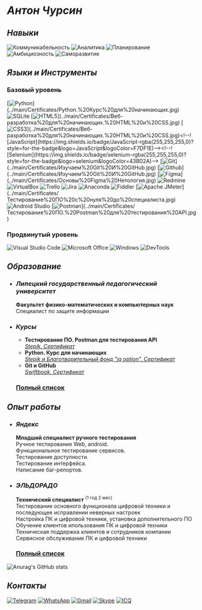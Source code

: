 # ***Антон Чурсин***

## ***Навыки***
![Коммуникабельность](https://img.shields.io/badge/Коммуникабельность-white?style=for-the-badge)
![Аналитика](https://img.shields.io/badge/Аналитика-white?style=for-the-badge)
![Планирование](https://img.shields.io/badge/Планирование-white?style=for-the-badge)
![Амбициозность](https://img.shields.io/badge/Амбициозность-white?style=for-the-badge)
![Саморазвитие](https://img.shields.io/badge/Саморазвитие-white?style=for-the-badge)

## ***Языки и Инструменты***

### **Базовый уровень**

[![Python](https://img.shields.io/badge/python-rgba(255,255,255,0)?style=for-the-badge&logo=python&logoColor=3776AB)](../main/Certificates/Python.%20Курс%20для%20начинающих.jpg)
![SQLite](https://img.shields.io/badge/sqlite-rgba(255,255,255,0)?style=for-the-badge&logo=sqlite&logoColor=003B57)
[![HTML5](https://img.shields.io/badge/HTML5-rgba(255,255,255,0)?style=for-the-badge&logo=HTML5&logoColor=E34F26)](../main/Certificates/Веб-разработка%20для%20начинающих.%20HTML%20и%20CSS.jpg)
[![CSS3](https://img.shields.io/badge/css3-rgba(255,255,255,0)?style=for-the-badge&logo=css3&logoColor=1572B6)](../main/Certificates/Веб-разработка%20для%20начинающих.%20HTML%20и%20CSS.jpg)<!--![JavaScript](https://img.shields.io/badge/JavaScript-rgba(255,255,255,0)?style=for-the-badge&logo=JavaScript&logoColor=F7DF1E)--><!--![Selenium](https://img.shields.io/badge/selenium-rgba(255,255,255,0)?style=for-the-badge&logo=selenium&logoColor=43B02A)-->  
[![Git](https://img.shields.io/badge/Git-rgba(255,255,255,0)?style=for-the-badge&logo=git&logoColor=F05032)](../main/Certificates/Изучаем%20Git%20И%20GitHub.jpg)
[![Github](https://img.shields.io/badge/Github-rgba(255,255,255,0)?style=for-the-badge&logo=github&logoColor=gray)](../main/Certificates/Изучаем%20Git%20И%20GitHub.jpg)
[![Figma](https://img.shields.io/badge/figma-rgba(255,255,255,0)?style=for-the-badge&logo=figma&logoColor=F24E1E)](../main/Certificates/Основы%20Figma%20Нетология.jpg)
![Redmine](https://img.shields.io/badge/redmine-rgba(255,255,255,0)?style=for-the-badge&logo=redmine&logoColor=B32024)
![VirtualBox](https://img.shields.io/badge/virtualbox-rgba(255,255,255,0)?style=for-the-badge&logo=virtualbox&logoColor=183A61)
![Trello](https://img.shields.io/badge/Trello-rgba(255,255,255,0)?style=for-the-badge&logo=Trello&logoColor=0052CC)
![Jira](https://img.shields.io/badge/Jira-rgba(255,255,255,0)?style=for-the-badge&logo=Jira&logoColor=0052CC)  
![Anaconda](https://img.shields.io/badge/anaconda-rgba(255,255,255,0)?style=for-the-badge&logo=anaconda&logoColor=44A833)
![Fiddler](https://img.shields.io/badge/fiddler-rgba(255,255,255,0)?style=for-the-badge&logo=fiddler&logoColor=green)
[![Apache JMeter](https://img.shields.io/badge/apache%20jmeter-rgba(255,255,255,0)?style=for-the-badge&logo=apachejmeter&logoColor=D22128)](../main/Certificates/Тестирование%20ПО%20с%20нуля%20до%20специалиста.jpg)
![Android Studio](https://img.shields.io/badge/android%20studio-rgba(255,255,255,0)?style=for-the-badge&logo=androidstudio&logoColor=0078D6)
[![Postman](https://img.shields.io/badge/postman-rgba(255,255,255,0)?style=for-the-badge&logo=postman&logoColor=FF6C37)](../main/Certificates/Тестирование%20ПО.%20Postman%20для%20тестирования%20API.jpg)

### **Продвинутый уровень**

![Visual Studio Code](https://img.shields.io/badge/visual%20studio%20code-rgba(255,255,255,0)?style=for-the-badge&logo=visualstudiocode&logoColor=007ACC)
![Microsoft Office](https://img.shields.io/badge/ms%20office-rgba(255,255,255,0)?style=for-the-badge&logo=microsoftoffice&logoColor=D83B01)
![Windows](https://img.shields.io/badge/windows-rgba(255,255,255,0)?style=for-the-badge&logo=windows&logoColor=0078D6)
![DevTools](https://img.shields.io/badge/DevTools-rgba(255,255,255,0)?style=for-the-badge&logo=GoogleChrome&logoColor=4285F4)

## ***Образование***

+ ### ***Липецкий государственный педагогический университет***
  **Факультет физико-математических и компьютерных наук**  
  Специалист по защите информации

+ ### ***Курсы***
  + **Тестирование ПО. Postman для тестирования API**  
*[Stepik. Сертификат](../main/Certificates/Тестирование%20ПО.%20Postman%20для%20тестирования%20API.jpg)*
  + **Python. Курс для начинающих**  
*[Stepik и Благотворительный фонд "iq option". Сертификат](../main/Certificates/Python.%20Курс%20для%20начинающих.jpg)*
  + **Git и GitHub**  
*[Swiftbook. Сертификат](../main/Certificates/Изучаем%20Git%20И%20GitHub.jpg)*

  ### **[Полный список](../main/assets/Education.md)**

## ***Опыт работы***

+ ### ***Яндекс***  
  **Младший специалист ручного тестирования**  
  Ручное тестирование Web, android.  
  Функциональное тестирование сервисов.  
  Тестирование доступности.  
  Тестирование интерфейса.  
  Написание баг-репортов.  

+ ### ***ЭЛЬДОРАДО***  

  **Технический специалист** <sup>(1 год 2 мес)</sup>  
  Тестирование основного функционала цифровой техники и последующее исправлении неверных настроек  
  Настройка ПК и цифровой техники, установка дополнительного ПО  
  Обучение клиентов ипользования ПК и цифровой техники  
  Техническая поддержка клиентов и сотрудников компании  
  Сервисное обслуживание ПК и цифровой техники

  ### **[Полный список](../main/assets/Job.md)**  

![Anurag's GitHub stats](https://github-readme-stats.vercel.app/api?username=N7KA&count_private=true&show_icons=true&theme=white&locale=ru&custom_title=Антон%20Чурсин.%20Статистика%20GitHub)

## ***Контакты***
[![Telegram](https://img.shields.io/badge/Telegram-white?style=social&logo=Telegram&logoColor=26A5E4)](https://t.me/xn7kax)
[![WhatsApp](https://img.shields.io/badge/WhatsApp-white?style=social&logo=WhatsApp&logoColor=25D366)](https://wa.me/+79158543210)
[![Gmail](https://img.shields.io/badge/Gmail-white?style=social&logo=Gmail&logoColor=EA4335)](mailto:anton.a.chursin@gmail.com)
[![Skype](https://img.shields.io/badge/Skype-white?style=social&logo=Skype&logoColor=26A5E4)](https://join.skype.com/invite/E8LfPXIfr4Mv)
[![ICQ](https://img.shields.io/badge/ICQ-white?style=social&logo=ICQ&logoColor=24FF00)](https://icq.im/8007040)